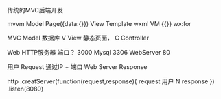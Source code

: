 传统的MVC后端开发

mvvm
Model Page({data:{}})
View  Template wxml
VM {{}} wx:for

MVC Model 数据库
V View 静态页面，
C  Controller 

Web HTTP服务器
端口？  3000
Mysql   3306
WebServer  80

用户 Request  通过IP + 端口 
Web Server Response

http
    .creatServer(function(request,response){
      request 用户 N
      response
    })
    .listen(8080)
